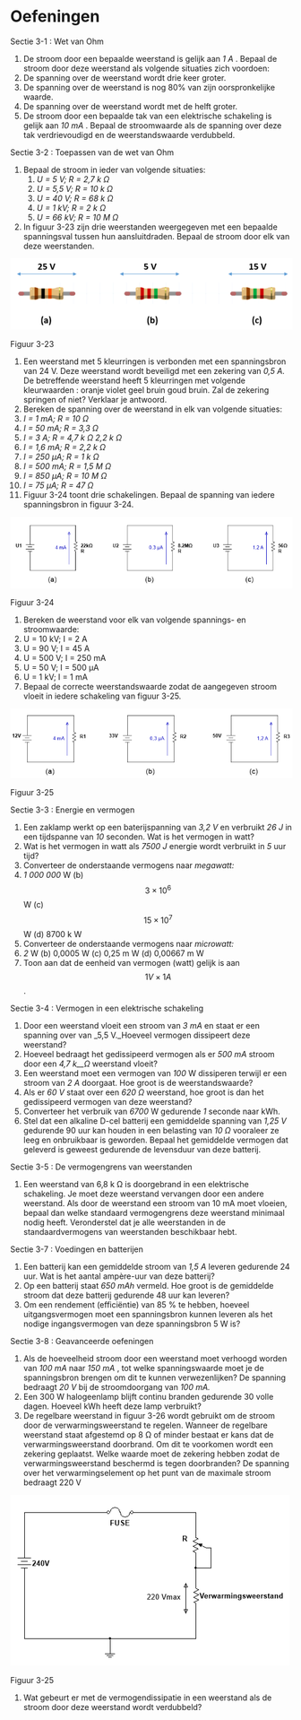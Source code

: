# Oefeningen

Sectie 3-1 : Wet van Ohm

1. De stroom door een bepaalde weerstand is gelijk aan _1 A_ . Bepaal de stroom door deze weerstand als volgende situaties zich voordoen:
2. De spanning over de weerstand wordt drie keer groter.
3. De spanning over de weerstand is nog 80% van zijn oorspronkelijke waarde.
4. De spanning over de weerstand wordt met de helft groter.
5. De stroom door een bepaalde tak van een elektrische schakeling is gelijk aan _10 mA_ . Bepaal de stroomwaarde als de spanning over deze tak verdrievoudigd en de weerstandswaarde verdubbeld.

Sectie 3-2 : Toepassen van de wet van Ohm

1. Bepaal de stroom in ieder van volgende situaties:
   1. _U = 5 V; R = 2,7 k_ _Ω_
   2. _U = 5,5 V; R = 10 k_ _Ω_
   3. _U = 40 V; R = 68 k_ _Ω_
   4. _U = 1 kV; R = 2 k_ _Ω_
   5. _U = 66 kV; R = 10 M_ _Ω_
2. In figuur 3-23 zijn drie weerstanden weergegeven met een bepaalde spanningsval tussen hun aansluitdraden. Bepaal de stroom door elk van deze weerstanden.

![](../.gitbook/assets/afbeelding_11264.png)

Figuur 3-23

1. Een weerstand met 5 kleurringen is verbonden met een spanningsbron van 24 V. Deze weerstand wordt beveiligd met een zekering van _0,5 A._ De betreffende weerstand heeft 5 kleurringen met volgende kleurwaarden : oranje violet geel bruin goud bruin. Zal de zekering springen of niet? Verklaar je antwoord.
2. Bereken de spanning over de weerstand in elk van volgende situaties:
3. _I = 1 mA; R = 10_ _Ω_
4. _I = 50 mA; R = 3,3_ _Ω_
5. _I = 3 A; R = 4,7 k_ _Ω_ _2,2 k_ _Ω_
6. _I = 1,6 mA; R = 2,2 k_ _Ω_
7. _I = 250 µA; R = 1 k_ _Ω_
8. _I = 500 mA; R = 1,5 M_ _Ω_
9. _I = 850 µA; R = 10 M_ _Ω_
10. _I = 75 µA; R = 47_ _Ω_
11. Figuur 3-24 toont drie schakelingen. Bepaal de spanning van iedere spanningsbron in figuur 3-24.

![](../.gitbook/assets/afbeelding_318.png)

Figuur 3-24

1. Bereken de weerstand voor elk van volgende spannings- en stroomwaarde:
2. U = 10 kV; I = 2 A
3. U = 90 V; I = 45 A
4. U = 500 V; I = 250 mA
5. U = 50 V; I = 500 µA
6. U = 1 kV; I = 1 mA
7. Bepaal de correcte weerstandswaarde zodat de aangegeven stroom vloeit in iedere schakeling van figuur 3-25.

![](../.gitbook/assets/afbeelding_11265.png)

Figuur 3-25

Sectie 3-3 : Energie en vermogen

1. Een zaklamp werkt op een baterijspanning van _3,2 V_ en verbruikt _26 J_ in een tijdspanne van _10_ seconden. Wat is het vermogen in watt?
2. Wat is het vermogen in watt als _7500 J_ energie wordt verbruikt in _5_ uur tijd?
3. Converteer de onderstaande vermogens naar _megawatt:_
4. _1 000 000_ W \(b\) $$3 \times {10}^{6}$$ W \(c\) $$15 \times {10}^{7}$$ W \(d\) 8700 k W
5. Converteer de onderstaande vermogens naar _microwatt:_
6. _2_ W \(b\) 0,0005 W \(c\) 0,25 m W \(d\) 0,00667 m W
7. Toon aan dat de eenheid van vermogen \(watt\) gelijk is aan $$1 V \times 1 A$$ .

Sectie 3-4 : Vermogen in een elektrische schakeling

1. Door een weerstand vloeit een stroom van _3 mA_ en staat er een spanning over van \_5,5 V.\_Hoeveel vermogen dissipeert deze weerstand?
2. Hoeveel bedraagt het gedissipeerd vermogen als er _500 mA_ stroom door een _4,7 k\_\_Ω_ weerstand vloeit?
3. Een weerstand moet een vermogen van _100_ W dissiperen terwijl er een stroom van _2 A_ doorgaat. Hoe groot is de weerstandswaarde?
4. Als er _60 V_ staat over een _620_ _Ω_ weerstand, hoe groot is dan het gedissipeerd vermogen van deze weerstand?
5. Converteer het verbruik van _6700_ W gedurende _1_ seconde naar kWh.
6. Stel dat een alkaline D-cel batterij een gemiddelde spanning van _1,25 V_ gedurende 90 uur kan houden in een belasting van _10_ _Ω_ vooraleer ze leeg en onbruikbaar is geworden. Bepaal het gemiddelde vermogen dat geleverd is geweest gedurende de levensduur van deze batterij.

Sectie 3-5 : De vermogengrens van weerstanden

1. Een weerstand van 6,8 k Ω is doorgebrand in een elektrische schakeling. Je moet deze weerstand vervangen door een andere weerstand. Als door de weerstand een stroom van 10 mA moet vloeien, bepaal dan welke standaard vermogengrens deze weerstand minimaal nodig heeft. Veronderstel dat je alle weerstanden in de standaardvermogens van weerstanden beschikbaar hebt.

Sectie 3-7 : Voedingen en batterijen

1. Een batterij kan een gemiddelde stroom van _1,5 A_ leveren gedurende 24 uur. Wat is het aantal ampère-uur van deze batterij?
2. Op een batterij staat _650 mAh_ vermeld. Hoe groot is de gemiddelde stroom dat deze batterij gedurende 48 uur kan leveren?
3. Om een rendement \(efficiëntie\) van 85 % te hebben, hoeveel uitgangsvermogen moet een spanningsbron kunnen leveren als het nodige ingangsvermogen van deze spanningsbron 5 W is?

Sectie 3-8 : Geavanceerde oefeningen

1. Als de hoeveelheid stroom door een weerstand moet verhoogd worden van _100 mA_ naar _150 mA_ , tot welke spanningswaarde moet je de spanningsbron brengen om dit te kunnen verwezenlijken? De spanning bedraagt _20 V_ bij de stroomdoorgang van _100 mA._
2. Een 300 W halogeenlamp blijft continu branden gedurende 30 volle dagen. Hoeveel kWh heeft deze lamp verbruikt?
3. De regelbare weerstand in figuur 3-26 wordt gebruikt om de stroom door de verwarmingsweerstand te regelen. Wanneer de regelbare weerstand staat afgestemd op 8 Ω of minder bestaat er kans dat de verwarmingsweerstand doorbrand. Om dit te voorkomen wordt een zekering geplaatst. Welke waarde moet de zekering hebben zodat de verwarmingsweerstand beschermd is tegen doorbranden? De spanning over het verwarmingselement op het punt van de maximale stroom bedraagt 220 V

![](../.gitbook/assets/afbeelding_11266.png)

Figuur 3-25

1. Wat gebeurt er met de vermogendissipatie in een weerstand als de stroom door deze weerstand wordt verdubbeld?

